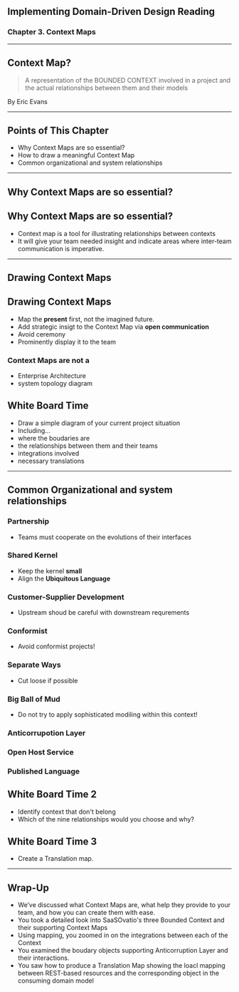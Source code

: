 ## Implementing Domain-Driven Design Reading
### Chapter 3. Context Maps 

---

## Context Map? 
> A representation of the BOUNDED CONTEXT involved in a project and the actual relationships between them and their models

By Eric Evans

---

## Points of This Chapter
- Why Context Maps are so essential?
- How to draw a meaningful Context Map
- Common organizational and system relationships

---

## Why Context Maps are so essential?

>>>
## Why Context Maps are so essential?

- Context map is a tool for illustrating relationships between contexts
- It will give your team needed insight and indicate areas where inter-team communication is imperative. 

---

## Drawing Context Maps

>>>

## Drawing Context Maps
- Map the **present** first, not the imagined future.
- Add strategic insigt to the Context Map via **open communication**
- Avoid ceremony
- Prominently display it to the team

>>>

### Context Maps are not a 
  - Enterprise Architecture
  - system topology diagram

>>>

## White Board Time

- Draw a simple diagram of your current project situation
- Including...
 - where the boudaries are
 - the relationships between them and their teams
 - integrations involved
 - necessary translations

---
## Common Organizational and system relationships

>>>

### Partnership
- Teams must cooperate on the evolutions of their interfaces

>>>

### Shared Kernel
- Keep the kernel **small**
- Align the **Ubiquitous Language** 

>>>

### Customer-Supplier Development
- Upstream shoud be careful with downstream requrements

>>>

### Conformist
- Avoid conformist projects!

>>>

### Separate Ways
- Cut loose  if possible

>>>

### Big Ball of Mud
- Do not try to apply sophisticated modiling within this context!

>>>

### Anticorrupotion Layer

### Open Host Service

### Published Language

>>>


## White Board Time 2
- Identify context that don't belong
- Which of the nine relationships would you choose and why?

>>>
## White Board Time 3
- Create a Translation map.

---
## Wrap-Up
- We’ve discussed what Context Maps are, 
what help they provide to your team, 
and how you can create them with ease. 
- You took a detailed look into SaaSOvatio's three Bounded Context and their supporting Context Maps
- Using mapping, you zoomed in on the integrations between each of the Context
- You examined the boudary objects supporting Anticorruption Layer and their interactions.
- You saw how to produce a Translation Map showing the loacl mapping between REST-based resources and the corresponding object in the consuming domain model

